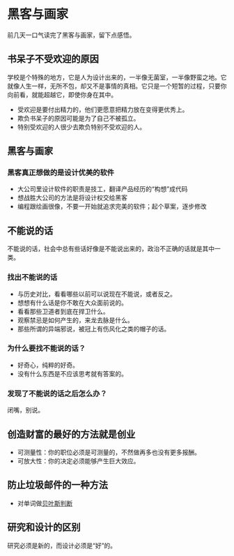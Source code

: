 # 黑客与画家
前几天一口气读完了黑客与画家，留下点感悟。

## 书呆子不受欢迎的原因

学校是个特殊的地方，它是人为设计出来的，一半像无菌室，一半像野蛮之地。它就像人生一样，无所不包，却又不是事情的真相。它只是一个短暂的过程，只要你向前看，就能超越它，即使你身在其中。

- 受欢迎是要付出精力的，他们更愿意把精力放在变得更优秀上。
- 欺负书呆子的原因可能是为了自己不被孤立。
- 特别受欢迎的人很少去欺负特别不受欢迎的人。


## 黑客与画家

### 黑客真正想做的是设计优美的软件
- 大公司里设计软件的职责是技工，翻译产品经历的“构想”成代码
- 想战胜大公司的方法是将设计权交给黑客
- 编程跟绘画很像，不要一开始就追求完美的软件；起个草案，逐步修改

## 不能说的话
不能说的话，社会中总有些话好像是不能说出来的，政治不正确的话就是其中一类。

### 找出不能说的话
- 与历史对比，看看哪些以前可以说现在不能说，或者反之。
- 想想有什么话是你不敢在大众面前说的。
- 看看那些卫道者到底在捍卫什么。
- 观察禁忌是如何产生的，来龙去脉是什么。
- 那些所谓的异端邪说，被冠上有伤风化之类的帽子的话。

### 为什么要找不能说的话？
- 好奇心，纯粹的好奇。
- 没有什么东西是不应该思考就有答案的。

### 发现了不能说的话之后怎么办？
闭嘴，别说。

## 创造财富的最好的方法就是创业
- 可测量性：你的职位必须是可测量的，不然做再多也没有更多报酬。
- 可放大性：你的决定必须能够产生巨大效应。

## 防止垃圾邮件的一种方法
- 对单词做[贝叶斯判断](https://www.jianshu.com/p/5e8d7984e629)

## 研究和设计的区别
研究必须是新的，而设计必须是“好”的。